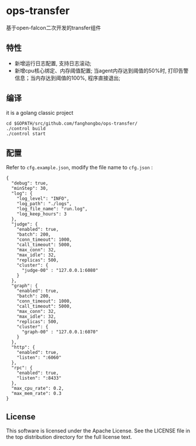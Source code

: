 # ops-transfer

基于open-falcon二次开发的transfer组件

## 特性
- 新增运行日志配置, 支持日志滚动;
- 新增cpu核心绑定、内存阈值配置; 当agent内存达到阈值的50%时, 打印告警信息；当内存达到阈值的100%, 程序直接退出;


## 编译

it is a golang classic project

``` shell
cd $GOPATH/src/github.com/fanghongbo/ops-transfer/
./control build
./control start
```

## 配置
Refer to `cfg.example.json`, modify the file name to `cfg.json` :

```config
{
  "debug": true,
  "minStep": 30,
  "log": {
    "log_level": "INFO",
    "log_path": "./logs",
    "log_file_name": "run.log",
    "log_keep_hours": 3
  },
  "judge": {
    "enabled": true,
    "batch": 200,
    "conn_timeout": 1000,
    "call_timeout": 5000,
    "max_conn": 32,
    "max_idle": 32,
    "replicas": 500,
    "cluster": {
      "judge-00" : "127.0.0.1:6080"
    }
  },
  "graph": {
    "enabled": true,
    "batch": 200,
    "conn_timeout": 1000,
    "call_timeout": 5000,
    "max_conn": 32,
    "max_idle": 32,
    "replicas": 500,
    "cluster": {
      "graph-00" : "127.0.0.1:6070"
    }
  },
  "http": {
    "enabled": true,
    "listen": ":6060"
  },
  "rpc": {
    "enabled": true,
    "listen": ":8433"
  },
  "max_cpu_rate": 0.2,
  "max_mem_rate": 0.3
}
```

## License

This software is licensed under the Apache License. See the LICENSE file in the top distribution directory for the full license text.
